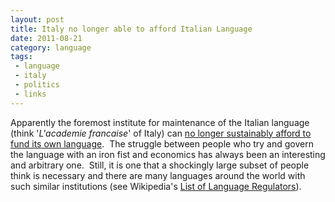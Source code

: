 ```yaml
---
layout: post
title: Italy no longer able to afford Italian Language
date: 2011-08-21
category: language
tags:
 - language
 - italy
 - politics
 - links
---
```


<p>Apparently the foremost institute for maintenance of the Italian language (think '<em>L'academie francaise</em>' of Italy) can <a href="http://www.guardian.co.uk/world/2011/aug/19/italian-language-under-threat-cuts" target="_blank">no longer sustainably afford to fund its own language</a>. &nbsp;The struggle between people who try and govern the language with an iron fist and economics has always been an interesting and arbitrary one. &nbsp;Still, it is one that a shockingly large subset of people think is necessary and there are many languages around the world with such similar institutions (see Wikipedia's <a href="http://en.wikipedia.org/wiki/List_of_language_academies" target="_blank">List of Language Regulators</a>).</p>

